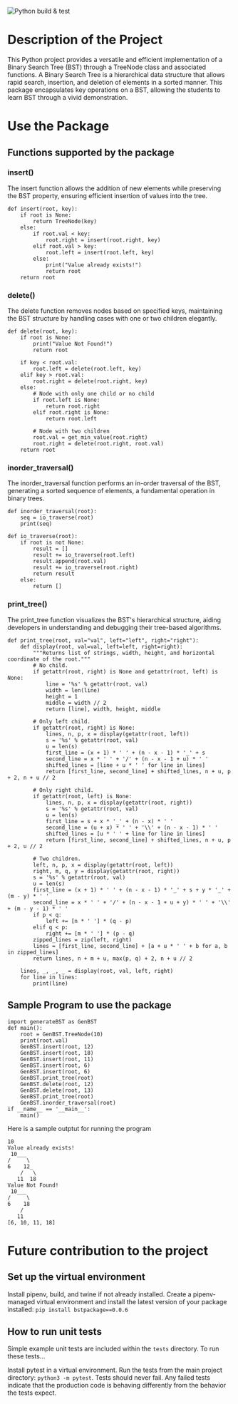 ![Python build & test](https://github.com/software-students-fall2023/3-python-package-exercise-ayr/badge.svg)

# Description of the Project 
This Python project provides a versatile and efficient implementation of a Binary Search Tree (BST) through a TreeNode class and associated functions. A Binary Search Tree is a hierarchical data structure that allows rapid search, insertion, and deletion of elements in a sorted manner. This package encapsulates key operations on a BST, allowing the students to learn BST through a vivid demonstration.

# Use the Package 
## Functions supported by the package 
### insert()
The insert function allows the addition of new elements while preserving the BST property, ensuring efficient insertion of values into the tree.
```\python
def insert(root, key):
    if root is None:
        return TreeNode(key)
    else:
        if root.val < key:
            root.right = insert(root.right, key)
        elif root.val > key:
            root.left = insert(root.left, key)
        else:
            print("Value already exists!")
            return root
    return root
```

### delete()
The delete function removes nodes based on specified keys, maintaining the BST structure by handling cases with one or two children elegantly.
```\python
def delete(root, key):
    if root is None:
        print("Value Not Found!")
        return root

    if key < root.val:
        root.left = delete(root.left, key)
    elif key > root.val:
        root.right = delete(root.right, key)
    else:
        # Node with only one child or no child
        if root.left is None:
            return root.right
        elif root.right is None:
            return root.left

        # Node with two children
        root.val = get_min_value(root.right)
        root.right = delete(root.right, root.val)
    return root
```

### inorder_traversal()
The inorder_traversal function performs an in-order traversal of the BST, generating a sorted sequence of elements, a fundamental operation in binary trees.
```\python
def inorder_traversal(root):
    seq = io_traverse(root)
    print(seq)

def io_traverse(root):
    if root is not None:
        result = []
        result += io_traverse(root.left)
        result.append(root.val)
        result += io_traverse(root.right)
        return result
    else:
        return []
```

### print_tree()
The print_tree function visualizes the BST's hierarchical structure, aiding developers in understanding and debugging their tree-based algorithms.
```\python
def print_tree(root, val="val", left="left", right="right"):
    def display(root, val=val, left=left, right=right):
        """Returns list of strings, width, height, and horizontal coordinate of the root."""
        # No child.
        if getattr(root, right) is None and getattr(root, left) is None:
            line = '%s' % getattr(root, val)
            width = len(line)
            height = 1
            middle = width // 2
            return [line], width, height, middle

        # Only left child.
        if getattr(root, right) is None:
            lines, n, p, x = display(getattr(root, left))
            s = '%s' % getattr(root, val)
            u = len(s)
            first_line = (x + 1) * ' ' + (n - x - 1) * '_' + s
            second_line = x * ' ' + '/' + (n - x - 1 + u) * ' '
            shifted_lines = [line + u * ' ' for line in lines]
            return [first_line, second_line] + shifted_lines, n + u, p + 2, n + u // 2

        # Only right child.
        if getattr(root, left) is None:
            lines, n, p, x = display(getattr(root, right))
            s = '%s' % getattr(root, val)
            u = len(s)
            first_line = s + x * '_' + (n - x) * ' '
            second_line = (u + x) * ' ' + '\\' + (n - x - 1) * ' '
            shifted_lines = [u * ' ' + line for line in lines]
            return [first_line, second_line] + shifted_lines, n + u, p + 2, u // 2

        # Two children.
        left, n, p, x = display(getattr(root, left))
        right, m, q, y = display(getattr(root, right))
        s = '%s' % getattr(root, val)
        u = len(s)
        first_line = (x + 1) * ' ' + (n - x - 1) * '_' + s + y * '_' + (m - y) * ' '
        second_line = x * ' ' + '/' + (n - x - 1 + u + y) * ' ' + '\\' + (m - y - 1) * ' '
        if p < q:
            left += [n * ' '] * (q - p)
        elif q < p:
            right += [m * ' '] * (p - q)
        zipped_lines = zip(left, right)
        lines = [first_line, second_line] + [a + u * ' ' + b for a, b in zipped_lines]
        return lines, n + m + u, max(p, q) + 2, n + u // 2

    lines, _, _, _ = display(root, val, left, right)
    for line in lines:
        print(line)
```

## Sample Program to use the package 
```
import generateBST as GenBST
def main():
    root = GenBST.TreeNode(10)
    print(root.val)
    GenBST.insert(root, 12)
    GenBST.insert(root, 18)
    GenBST.insert(root, 11)
    GenBST.insert(root, 6)
    GenBST.insert(root, 6)
    GenBST.print_tree(root)
    GenBST.delete(root, 12)
    GenBST.delete(root, 13)
    GenBST.print_tree(root)
    GenBST.inorder_traversal(root)
if __name__ == '__main__':
    main()
```

Here is a sample outptut for running the program
```
10
Value already exists!
 10___   
/     \  
6    12_ 
    /   \
   11  18
Value Not Found!
 10___ 
/     \
6    18
    /  
   11  
[6, 10, 11, 18]
```


# Future contribution to the project 
## Set up the virtual environment
Install pipenv, build, and twine if not already installed.
Create a pipenv-managed virtual environment and install the latest version of your package installed:
 `pip install bstpackage==0.0.6`
 
## How to run unit tests

Simple example unit tests are included within the `tests` directory. To run these tests...

Install pytest in a virtual environment.
Run the tests from the main project directory: `python3 -m pytest`.
Tests should never fail. Any failed tests indicate that the production code is behaving differently from the behavior the tests expect.
